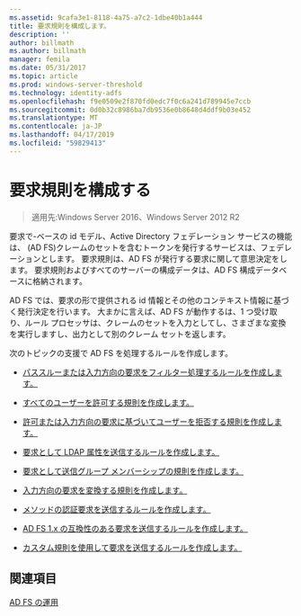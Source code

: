 ```yaml
---
ms.assetid: 9cafa3e1-8118-4a75-a7c2-1dbe40b1a444
title: 要求規則を構成します。
description: ''
author: billmath
ms.author: billmath
manager: femila
ms.date: 05/31/2017
ms.topic: article
ms.prod: windows-server-threshold
ms.technology: identity-adfs
ms.openlocfilehash: f9e0509e2f870fd0edc7f0c6a241d789945e7ccb
ms.sourcegitcommit: 0d0b32c8986ba7db9536e0b8648d4ddf9b03e452
ms.translationtype: MT
ms.contentlocale: ja-JP
ms.lasthandoff: 04/17/2019
ms.locfileid: "59829413"
---
```

# <a name="configure-claim-rules"></a>要求規則を構成する

>適用先:Windows Server 2016、Windows Server 2012 R2

要求で\-ベースの id モデル、Active Directory フェデレーション サービスの機能は、 \(AD FS\)クレームのセットを含むトークンを発行するサービスは、フェデレーションとします。 要求規則は、AD FS が発行する要求に関して意思決定をします。 要求規則およびすべてのサーバーの構成データは、AD FS 構成データベースに格納されます。  
  
AD FS では、要求の形で提供される id 情報とその他のコンテキスト情報に基づく発行決定を行います。 大まかに言えば、AD FS が動作するは、1 つ受け取り、ルール プロセッサは、クレームのセットを入力としてし、さまざまな変換を実行しますし、出力として別のクレーム セットを返します。 

次のトピックの支援で AD FS を処理するルールを作成します。 
  
-   [パススルーまたは入力方向の要求をフィルター処理するルールを作成します。](Create-a-Rule-to-Pass-Through-or-Filter-an-Incoming-Claim.md)  
  
-   [すべてのユーザーを許可する規則を作成します。](Create-a-Rule-to-Permit-All-Users.md)  
  
-   [許可または入力方向の要求に基づいてユーザーを拒否する規則を作成します。](Create-a-Rule-to-Permit-or-Deny-Users-Based-on-an-Incoming-Claim.md)  
  
-   [要求として LDAP 属性を送信するルールを作成します。](Create-a-Rule-to-Send-LDAP-Attributes-as-Claims.md)  
  
-   [要求として送信グループ メンバーシップの規則を作成します。](Create-a-Rule-to-Send-Group-Membership-as-a-Claim.md)  
  
-   [入力方向の要求を変換する規則を作成します。](Create-a-Rule-to-Transform-an-Incoming-Claim.md)  
  
-   [メソッドの認証要求を送信するルールを作成します。](Create-a-Rule-to-Send-an-Authentication-Method-Claim.md) 
-   [AD FS 1.x の互換性のある要求を送信するルールを作成します。](Create-a-Rule-to-Send-an-AD-FS-1x-Compatible-Claim.md) 
  
-   [カスタム規則を使用して要求を送信するルールを作成します。](Create-a-Rule-to-Send-Claims-Using-a-Custom-Rule.md)  

## <a name="see-also"></a>関連項目  
[AD FS の運用](../../ad-fs/AD-FS-2016-Operations.md) 
